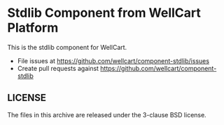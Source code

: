 Stdlib Component from WellCart Platform
=========================

This is the stdlib component for WellCart.

- File issues at https://github.com/wellcart/component-stdlib/issues
- Create pull requests against https://github.com/wellcart/component-stdlib

LICENSE
-------

The files in this archive are released under the 3-clause BSD license.

